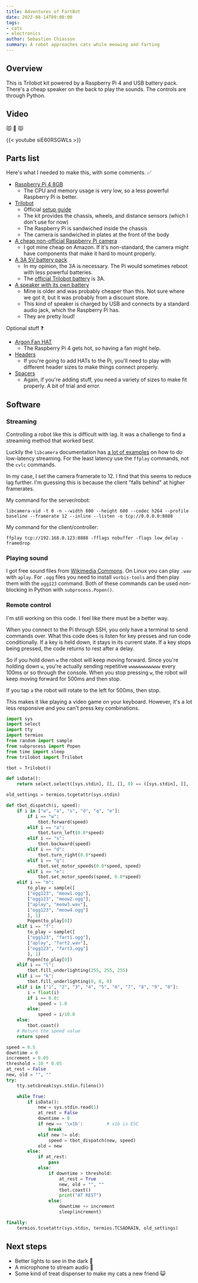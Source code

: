 ```yaml
---
title: Adventures of FartBot
date: 2022-08-14T09:00:00
tags:
- cats
- electronics
author: Sebastien Chiasson
summary: A robot approaches cats while meowing and farting
---
```


## Overview

This is Trilobot kit powered by a Raspberry Pi 4 and USB battery pack. There's a cheap speaker on the back to play the sounds. The controls are through Python.

## Video

:pouting_cat: :poop: :pouting_cat:

{{< youtube siE60RSGWLs >}}

## Parts list

Here's what I needed to make this, with some comments. :white_check_mark:

  * [Raspberry Pi 4 8GB](https://www.pishop.ca/product/raspberry-pi-4-model-b-8gb/)
    * The CPU and memory usage is very low, so a less powerful Raspberry Pi is better.
  * [Trilobot](https://www.pishop.ca/product/trilobot/)
    * Official [setup guide](https://learn.pimoroni.com/article/assembling-trilobot)
    * The kit provides the chassis, wheels, and distance sensors (which I don't use for now)
    * The Raspberry Pi is sandwiched inside the chassis
    * The camera is sandwiched in plates at the front of the body
  * [A cheap non-official Raspberry Pi camera](https://www.pishop.ca/product/raspberry-pi-compatible-5mp-camera/)
    * I got mine cheap on Amazon. If it's non-standard, the camera might have components that make it hard to mount properly.
  * [A 3A 5V battery pack](https://www.pishop.ca/product/power-bank-10000-mah-usb-c-fast-charge/)
    * In my opinion, the 3A is necessary. The Pi would sometimes reboot with less powerful batteries.
    * The [official Trilobot battery](https://shop.pimoroni.com/products/nanowave-3-5000mah-usb-c-a-power-bank) is 3A.
  * [A speaker with its own battery](https://www.amazon.ca/Rokono-Speaker-iPhone-Player-Laptop/dp/B007NJ3SIM)
    * Mine is older and was probably cheaper than this. Not sure where we got it, but it was probably from a discount store.
    * This kind of speaker is charged by USB and connects by a standard audio jack, which the Raspberry Pi has.
    * They are pretty loud!

Optional stuff :question:

  * [Argon Fan HAT](https://www.pishop.ca/product/argon-fan-hat-for-raspberry-pi-3b-3b-4b/)
    * The Raspberry Pi 4 gets hot, so having a fan might help.
  * [Headers](https://www.pishop.ca/raspberry-pi-header-dimensions/)
    * If you're going to add HATs to the Pi, you'll need to play with different header sizes to make things connect properly.
  * [Spacers](https://www.pishop.ca/product/brass-screw-and-stand-off-set-m2-5-180-pieces/)
    * Again, if you're adding stuff, you need a variety of sizes to make fit properly. A bit of trial and error.

## Software

### Streaming

Controlling a robot like this is difficult with lag. It was a challenge to find a streaming method that worked best.

Luckily the `libcamera` documentation has [a lot of examples](https://www.raspberrypi.com/documentation/accessories/camera.html#libcamera-vid) on how to do low-latency streaming. For the least latency use the `ffplay` commands, not the `cvlc` commands.

In my case, I set the camera framerate to 12. I find that this seems to reduce lag further. I'm guessing this is because the client "falls behind" at higher framerates.

My command for the server/robot:

```console
libcamera-vid -t 0 -n --width 800 --height 600 --codec h264 --profile baseline --framerate 12 --inline --listen -o tcp://0.0.0.0:8888
```

My command for the client/controller:

```console
ffplay tcp://192.168.0.123:8888 -fflags nobuffer -flags low_delay -framedrop
```

### Playing sound

I got free sound files from [Wikimedia Commons](https://commons.wikimedia.org/wiki/Category:Flatulence). On Linux you can play `.wav` with `aplay`. For `.ogg` files you need to install `vorbis-tools` and then play them with the `ogg123` command. Both of these commands can be used non-blocking in Python with `subprocess.Popen()`.

### Remote control

I'm still working on this code. I feel like there must be a better way.

When you connect to the Pi through SSH, you only have a terminal to send commands over. What this code does is listen for key presses and run code conditionally. If a key is held down, it stays in its current state. If a key stops being pressed, the code returns to rest after a delay.

So if you hold down `w` the robot will keep moving forward. Since you're holding down `w`, you're actually sending repetitive `wwwwwwwwwwww` every 100ms or so through the console. When you stop pressing `w`, the robot will keep moving forward for 500ms and then stop.

If you tap `a` the robot will rotate to the left for 500ms, then stop.

This makes it like playing a video game on your keyboard. However, it's a lot less responsive and you can't press key combinations.

```python
import sys
import select
import tty
import termios
from random import sample
from subprocess import Popen
from time import sleep
from trilobot import Trilobot

tbot = Trilobot()

def isData():
    return select.select([sys.stdin], [], [], 0) == ([sys.stdin], [], [])

old_settings = termios.tcgetattr(sys.stdin)

def tbot_dispatch(i, speed):
    if i in ["w", "a", "s", "d", "q", "e"]:
        if i == "w":
            tbot.forward(speed)
        elif i == "a":
            tbot.turn_left(0.8*speed)
        elif i == "s":
            tbot.backward(speed)
        elif i == "d":
            tbot.turn_right(0.8*speed)
        elif i == "q":
            tbot.set_motor_speeds(0.8*speed, speed)
        elif i == "e":
            tbot.set_motor_speeds(speed, 0.8*speed)
    elif i == "m":
        to_play = sample([
        ["ogg123", "meow1.ogg"],
        ["ogg123", "meow2.ogg"],
        ["aplay", "meow3.wav"],
        ["ogg123", "meow4.ogg"]
        ], 1)
        Popen(to_play[0])
    elif i == "f":
        to_play = sample([
        ["ogg123", "fart1.ogg"],
        ["aplay", "fart2.wav"],
        ["ogg123", "fart3.ogg"]
        ], 1)
        Popen(to_play[0])
    elif i == "l":
        tbot.fill_underlighting(255, 255, 255)
    elif i == "k":
        tbot.fill_underlighting(0, 0, 0)
    elif i in ["1", "2", "3", "4", "5", "6", "7", "8", "9", "0"]:
        i = float(i)
        if i == 0.0:
            speed = 1.0
        else:
            speed = i/10.0
    else:
        tbot.coast()
    # Return the speed value
    return speed

speed = 0.5
downtime = 0
increment = 0.05
threshold = 10 * 0.05
at_rest = False
new, old = "", ""
try:
    tty.setcbreak(sys.stdin.fileno())

    while True:
        if isData():
            new = sys.stdin.read(1)
            at_rest = False
            downtime = 0
            if new == '\x1b':         # x1b is ESC
                break
            elif new != old:
                speed = tbot_dispatch(new, speed)
            old = new
        else:
            if at_rest:
                pass
            else:
                if downtime > threshold:
                    at_rest = True
                    new, old = "", ""
                    tbot.coast()
                    print("AT REST")
                else:
                    downtime += increment
                    sleep(increment)

finally:
    termios.tcsetattr(sys.stdin, termios.TCSADRAIN, old_settings)
```

## Next steps

  * Better lights to see in the dark :flashlight:
  * A microphone to stream audio :microphone:
  * Some kind of treat dispenser to make my cats a new friend :smiley_cat:
